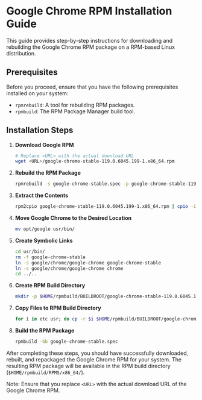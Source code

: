 # Google Chrome RPM Installation Guide

This guide provides step-by-step instructions for downloading and rebuilding the Google Chrome RPM package on a RPM-based Linux distribution.

## Prerequisites

Before you proceed, ensure that you have the following prerequisites installed on your system:

- `rpmrebuild`: A tool for rebuilding RPM packages.
- `rpmbuild`: The RPM Package Manager build tool.

## Installation Steps

1. **Download Google RPM**

    ```bash
    # Replace <URL> with the actual download URL
    wget <URL>/google-chrome-stable-119.0.6045.199-1.x86_64.rpm
    ```

2. **Rebuild the RPM Package**

    ```bash
    rpmrebuild -s google-chrome-stable.spec -p google-chrome-stable-119.0.6045.199-1.x86_64.rpm
    ```

3. **Extract the Contents**

    ```bash
    rpm2cpio google-chrome-stable-119.0.6045.199-1.x86_64.rpm | cpio -idmv
    ```

4. **Move Google Chrome to the Desired Location**

    ```bash
    mv opt/google usr/bin/
    ```

5. **Create Symbolic Links**

    ```bash
    cd usr/bin/
    rm -f google-chrome-stable
    ln -s google/chrome/google-chrome google-chrome-stable
    ln -s google/chrome/google-chrome chrome
    cd ../..
    ```

6. **Create RPM Build Directory**

    ```bash
    mkdir -p $HOME/rpmbuild/BUILDROOT/google-chrome-stable-119.0.6045.199-1.x86_64
    ```

7. **Copy Files to RPM Build Directory**

    ```bash
    for i in etc usr; do cp -r $i $HOME/rpmbuild/BUILDROOT/google-chrome-stable-119.0.6045.199-1.x86_64/; done
    ```

8. **Build the RPM Package**

    ```bash
    rpmbuild -bb google-chrome-stable.spec
    ```

After completing these steps, you should have successfully downloaded, rebuilt, and repackaged the Google Chrome RPM for your system. The resulting RPM package will be available in the RPM build directory (`$HOME/rpmbuild/RPMS/x86_64/`).

Note: Ensure that you replace `<URL>` with the actual download URL of the Google Chrome RPM.


